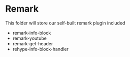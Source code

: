 # Remark 

This folder will store our self-built remark plugin included

- remark-info-block
- remark-youtube
- remark-get-header
- rehype-info-block-handler